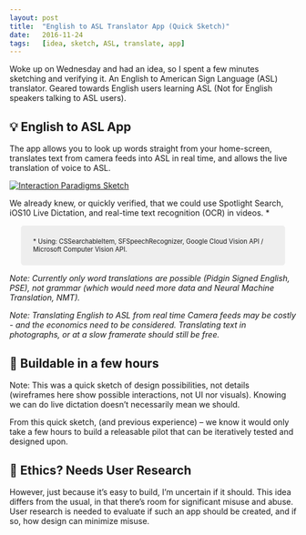 ```yaml
---
layout:	post
title:	"English to ASL Translator App (Quick Sketch)"
date:	2016-11-24
tags:	[idea, sketch, ASL, translate, app]
---
```


<style>
	div.side-note {
		background-color: #EEE;
		font-size: 0.8em;
		border-radius: 5px;
		margin: 10px 20px;
		padding: 10px;
	}
	div.side-note p {
		margin: 1em;
	}
</style>

Woke up on Wednesday and had an idea, so I spent a few minutes sketching and verifying it. An English to American Sign Language (ASL) translator. Geared towards English users learning ASL (Not for English speakers talking to ASL users).

## 💡 English to ASL App

The app allows you to look up words straight from your home-screen, translates text from camera feeds into ASL in real time, and allows the live translation of voice to ASL. 

[![Interaction Paradigms Sketch](ASL-words-sketch.jpg)](ASL-words-sketch.jpg)

We already knew, or quickly verified, that we could use Spotlight Search, iOS10 Live Dictation, and real-time text recognition (OCR) in videos. *

<div class="side-note">
	<p>* Using: CSSearchableItem, SFSpeechRecognizer, Google Cloud Vision API / Microsoft Computer Vision API.</p>
</div>

_Note: Currently only word translations are possible (Pidgin Signed English, PSE), not grammar (which would need more data and Neural Machine Translation, NMT)._

_Note: Translating English to ASL from real time Camera feeds may be costly - and the economics need to be considered. Translating text in photographs, or at a slow framerate should still be free._

## 🔨 Buildable in a few hours

Note: This was a quick sketch of design possibilities, not details (wireframes here show possible interactions, not UI nor visuals). Knowing we can do live dictation doesn’t necessarily mean we should. 

From this quick sketch, (and previous experience) – we know it would only take a few hours to build a releasable pilot that can be iteratively tested and designed upon. 

## 🤔 Ethics? Needs User Research

However, just because it’s easy to build, I’m uncertain if it should. This idea differs from the usual, in that there’s room for significant misuse and abuse. User research is needed to evaluate if such an app should be created, and if so, how design can minimize misuse.
